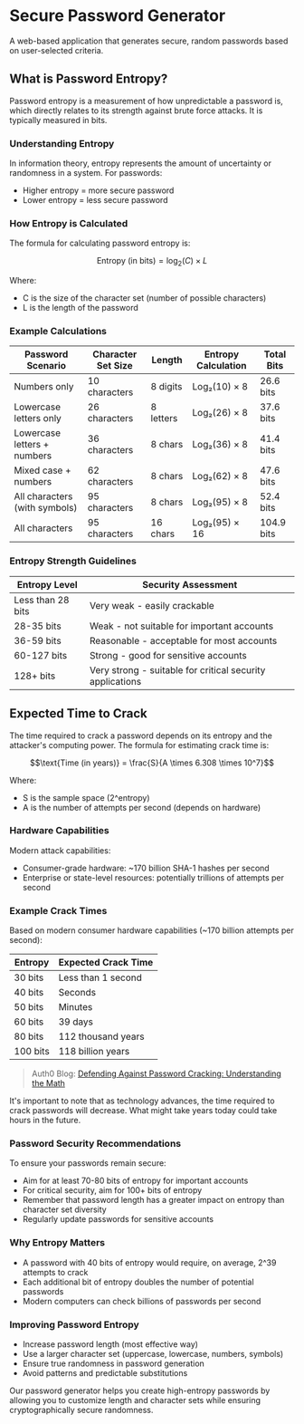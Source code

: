 # Secure Password Generator

A web-based application that generates secure, random passwords based on user-selected criteria.

## What is Password Entropy?

Password entropy is a measurement of how unpredictable a password is, which directly relates to its strength against brute force attacks. It is typically measured in bits.

### Understanding Entropy

In information theory, entropy represents the amount of uncertainty or randomness in a system. For passwords:

- Higher entropy = more secure password
- Lower entropy = less secure password

### How Entropy is Calculated

The formula for calculating password entropy is: 

$$\text{Entropy (in bits)} = \log_2(C) \times L$$

Where:
- C is the size of the character set (number of possible characters)
- L is the length of the password

### Example Calculations

| Password Scenario | Character Set Size | Length | Entropy Calculation | Total Bits |
|-------------------|-------------------|--------|---------------------|------------|
| Numbers only | 10 characters | 8 digits | Log₂(10) × 8 | 26.6 bits |
| Lowercase letters only | 26 characters | 8 letters | Log₂(26) × 8 | 37.6 bits |
| Lowercase letters + numbers | 36 characters | 8 chars | Log₂(36) × 8 | 41.4 bits |
| Mixed case + numbers | 62 characters | 8 chars | Log₂(62) × 8 | 47.6 bits |
| All characters (with symbols) | 95 characters | 8 chars | Log₂(95) × 8 | 52.4 bits |
| All characters | 95 characters | 16 chars | Log₂(95) × 16 | 104.9 bits |

### Entropy Strength Guidelines

| Entropy Level | Security Assessment |
|---------------|---------------------|
| Less than 28 bits | Very weak - easily crackable |
| 28-35 bits | Weak - not suitable for important accounts |
| 36-59 bits | Reasonable - acceptable for most accounts |
| 60-127 bits | Strong - good for sensitive accounts |
| 128+ bits | Very strong - suitable for critical security applications |

## Expected Time to Crack

The time required to crack a password depends on its entropy and the attacker's computing power. The formula for estimating crack time is:

$$\text{Time (in years)} = \frac{S}{A \times 6.308 \times 10^7}$$

Where:
- S is the sample space (2^entropy)
- A is the number of attempts per second (depends on hardware)

### Hardware Capabilities

Modern attack capabilities:
- Consumer-grade hardware: ~170 billion SHA-1 hashes per second
- Enterprise or state-level resources: potentially trillions of attempts per second

### Example Crack Times

Based on modern consumer hardware capabilities (~170 billion attempts per second):

| Entropy | Expected Crack Time |
|---------|---------------------|
| 30 bits | Less than 1 second |
| 40 bits | Seconds |
| 50 bits | Minutes |
| 60 bits | 39 days |
| 80 bits | 112 thousand years |
| 100 bits | 118 billion years |


> Auth0 Blog: [Defending Against Password Cracking: Understanding the Math](https://auth0.com/blog/defending-against-password-cracking-understanding-the-math/)

It's important to note that as technology advances, the time required to crack passwords will decrease. What might take years today could take hours in the future.

### Password Security Recommendations

To ensure your passwords remain secure:
- Aim for at least 70-80 bits of entropy for important accounts
- For critical security, aim for 100+ bits of entropy
- Remember that password length has a greater impact on entropy than character set diversity
- Regularly update passwords for sensitive accounts

### Why Entropy Matters

- A password with 40 bits of entropy would require, on average, 2^39 attempts to crack
- Each additional bit of entropy doubles the number of potential passwords
- Modern computers can check billions of passwords per second

### Improving Password Entropy

- Increase password length (most effective way)
- Use a larger character set (uppercase, lowercase, numbers, symbols)
- Ensure true randomness in password generation
- Avoid patterns and predictable substitutions

Our password generator helps you create high-entropy passwords by allowing you to customize length and character sets while ensuring cryptographically secure randomness. 